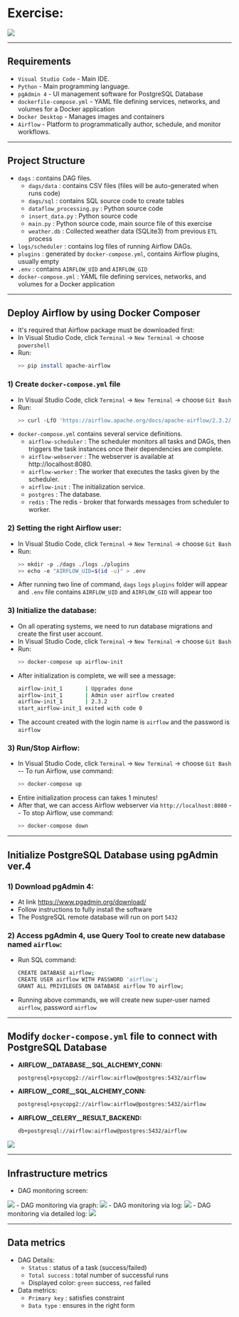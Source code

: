 # Exercise: 
<img src="./img/exercise.png">

---
## Requirements
- `Visual Studio Code` - Main IDE.
- `Python` - Main programming language.
- `pgAdmin 4` - UI management software for PostgreSQL Database
- `dockerfile-compose.yml` - YAML file defining services, networks, and volumes for a Docker application
- `Docker Desktop` - Manages images and containers
- `Airflow` - Platform to programmatically author, schedule, and monitor workflows.
---

## Project Structure
- `dags` : contains DAG files.
    + `dags/data` : contains CSV files (files will be auto-generated when runs code)
    + `dags/sql` : contains SQL source code to create tables
    + `dataflow_processing.py` : Python source code
    + `insert_data.py` : Python source code
    + `main.py` : Python source code, main source file of this exercise
    + `weather.db` : Collected weather data (SQLite3) from previous `ETL` process 
- `logs/scheduler` : contains log files of running Airflow DAGs.
- `plugins` : generated by `docker-compose.yml`, contains Airflow plugins, usually empty
- `.env` : contains `AIRFLOW_UID` and `AIRFLOW_GID`
- `docker-compose.yml` : YAML file defining services, networks, and volumes for a Docker application
---

## Deploy Airflow by using Docker Composer
- It's required that Airflow package must be downloaded first:
- In Visual Studio Code, click `Terminal` -> `New Terminal` -> choose `powershell`
- Run: 
    ```sh
    >> pip install apache-airflow
    ```
### 1) Create `docker-compose.yml` file
- In Visual Studio Code, click `Terminal` -> `New Terminal` -> choose `Git Bash`
- Run:
    ```sh
    >> curl -LfO 'https://airflow.apache.org/docs/apache-airflow/2.3.2/docker-compose.yaml'
    ```
- `docker-compose.yml` contains several service definitions.
    + `airflow-scheduler` : The scheduler monitors all tasks and DAGs, then triggers the task instances once their dependencies are complete.
    + `airflow-webserver` : The webserver is available at http://localhost:8080.
    + `airflow-worker` : The worker that executes the tasks given by the scheduler.
    + `airflow-init` : The initialization service.
    + `postgres` : The database.
    + `redis` : The redis - broker that forwards messages from scheduler to worker.
### 2) Setting the right Airflow user:
- In Visual Studio Code, click `Terminal` -> `New Terminal` -> choose `Git Bash`
- Run:
    ```sh
    >> mkdir -p ./dags ./logs ./plugins
    >> echo -e "AIRFLOW_UID=$(id -u)" > .env
    ```
- After running two line of command, `dags` `logs` `plugins` folder will appear and `.env` file contains `AIRFLOW_UID` and `AIRFLOW_GID` will appear too
### 3) Initialize the database:
- On all operating systems, we need to run database migrations and create the first user account.
- In Visual Studio Code, click `Terminal` -> `New Terminal` -> choose `Git Bash`
- Run:
    ```sh
    >> docker-compose up airflow-init
    ```
- After initialization is complete, we will see a message:
    ```sh
    airflow-init_1       | Upgrades done
    airflow-init_1       | Admin user airflow created
    airflow-init_1       | 2.3.2
    start_airflow-init_1 exited with code 0
    ```
- The account created with the login name is `airflow` and the password is `airflow`

### 3) Run/Stop Airflow:
- In Visual Studio Code, click `Terminal` -> `New Terminal` -> choose `Git Bash`
-- To run Airflow, use command:
    ```sh
    >> docker-compose up
    ```
- Entire initialization process can takes 1 minutes!
- After that, we can access Airflow webserver via `http://localhost:8080`
-- To stop Airflow, use command:
    ```sh
    >> docker-compose down
    ```
---
## Initialize PostgreSQL Database using pgAdmin ver.4
### 1) Download pgAdmin 4:
- At link https://www.pgadmin.org/download/
- Follow instructions to fully install the software
- The PostgreSQL remote database will run on port `5432`
### 2) Access pgAdmin 4, use Query Tool to create new database named `airflow`:
- Run SQL command: 
    ```sh
    CREATE DATABASE airflow;
    CREATE USER airflow WITH PASSWORD 'airflow';
    GRANT ALL PRIVILEGES ON DATABASE airflow TO airflow;
    ```
- Running above commands, we will create new super-user named `airflow`, password `airflow`
---
## Modify `docker-compose.yml` file to connect with PostgreSQL Database
- **AIRFLOW__DATABASE__SQL_ALCHEMY_CONN:** 
    ```sh
    postgresql+psycopg2://airflow:airflow@postgres:5432/airflow
    ```
- **AIRFLOW__CORE__SQL_ALCHEMY_CONN:**
    ```sh
    postgresql+psycopg2://airflow:airflow@postgres:5432/airflow
    ```
- **AIRFLOW__CELERY__RESULT_BACKEND:**
    ```sh
    db+postgresql://airflow:airflow@postgres:5432/airflow
    ```
<img src="./img/modify_yaml.png">

---
## Infrastructure metrics
- DAG monitoring screen:
<img src="./img/DAG_main.png">
- DAG monitoring via graph:
<img src="./img/DAG_graph.png">
- DAG monitoring via log:
<img src="./img/DAG_log.png">
- DAG monitoring via detailed log:
<img src="./img/DAG_log2.png">

---
## Data metrics
- DAG Details:
    + `Status` : status of a task (success/failed)
    + `Total success` : total number of successful runs
    + Displayed color: `green` success, `red` failed
- Data metrics:
    + `Primary key` : satisfies constraint
    + `Data type` : ensures in the right form
